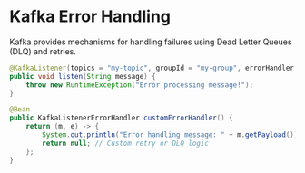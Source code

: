 # Kafka Error Handling



Kafka provides mechanisms for handling failures using Dead Letter Queues (DLQ) and retries.


```java
@KafkaListener(topics = "my-topic", groupId = "my-group", errorHandler = "customErrorHandler")
public void listen(String message) {
    throw new RuntimeException("Error processing message!");
}

@Bean
public KafkaListenerErrorHandler customErrorHandler() {
    return (m, e) -> {
        System.out.println("Error handling message: " + m.getPayload());
        return null; // Custom retry or DLQ logic
    };
}
```


